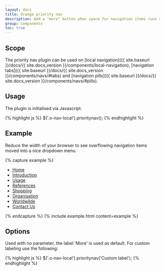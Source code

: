 ```yaml
---
layout: docs
title: Orange priority nav
description: Add a "more" button when space for navigation items runs short
group: components
toc: true
---
```


## Scope

The priority nav plugin can be used on [local navigation]({{ site.baseurl }}/docs/{{ site.docs_version }}/components/local-navigation), [navigation tabs]({{ site.baseurl }}/docs/{{ site.docs_version }}/components/navs/#tabs) and [navigation pills]({{ site.baseurl }}/docs/{{ site.docs_version }}/components/navs/#pills).

## Usage

The plugin is initialised via Javascript.

{% highlight js %}
$('.o-nav-local').prioritynav();
{% endhighlight %}

## Example

Reduce the width of your browser to see overflowing navigation items moved into a nice dropdown menu.

{% capture example %}
<nav role="navigation" class="o-nav-local navbar-light">
    <ul class="container nav">
        <li class="nav-item"><a class="nav-link active" aria-current="page" href="#">Home</a></li>
        <li class="nav-item"><a class="nav-link" href="#">Introduction</a></li>
        <li class="nav-item"><a class="nav-link" href="#">Usage</a></li>
        <li class="nav-item"><a class="nav-link" href="#">References</a></li>
        <li class="nav-item"><a class="nav-link" href="#">Shopping</a></li>
        <li class="nav-item"><a class="nav-link" href="#">Organisation</a></li>
        <li class="nav-item"><a class="nav-link" href="#">Worldwilde</a></li>
        <li class="nav-item"><a class="nav-link" href="#">Contact Us</a></li>
    </ul>
</nav>
{% endcapture %} {% include example.html content=example %}

## Options

Used with no parameter, the label 'More' is used as default. For custom labeling use the following:

{% highlight js %}
$('.o-nav-local').prioritynav('Custom label');
{% endhighlight %}

